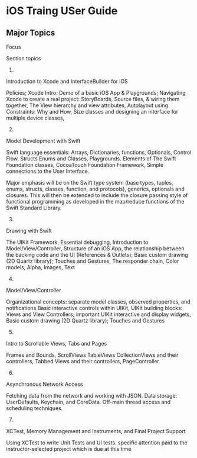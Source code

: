 # iOS Traing USer Guide
## Major Topics


Focus
	

Section topics

1) 
Introduction to Xcode and InterfaceBuilder for iOS

Policies; Xcode Intro: Demo of a basic iOS App & Playgrounds;  Navigating Xcode to create a real project: StoryBoards, Source files, & wiring them together, The View hierarchy and view attributes, Autolayout using Constraints: Why and How, Size classes and designing an interface for multiple device classes, 

2) 
Model Development with Swift 

Swift language essentials: Arrays, Dictionaries, functions, Optionals, Control Flow, Structs Enums and Classes, Playgrounds.  Elements of The Swift Foundation classes, CocoaTouch Foundation Framework, Simple connections to the User Interface.

Major emphasis will be on the Swift type system (base types, tuples, enums, structs, classes, function, and protocols), generics, optionals and closures.  This will then be extended to include the closure passing style of functional programming as developed in the map/reduce functions of the Swift Standard Library.

3) 
Drawing with Swift
	
 The UIKit Framework, Essential debugging, Introduction to Model/View/Controller, Structure of an iOS App, the relationship between the backing code and the UI (References & Outlets); Basic custom drawing (2D Quartz library); Touches and Gestures, The responder chain, Color models, Alpha, Images, Text

4) 
Model/View/Controller
	
Organizational concepts: separate model classes, observed properties, and notifications Basic interactive controls within UIKit, UIKit building blocks: Views and View Controllers; important UIKit interactive and display widgets, Basic custom drawing (2D Quartz library); Touches and Gestures

5) 
Intro to Scrollable Views, Tabs and Pages
	
Frames and Bounds, ScrollViews TableViews CollectionViews and their controllers, Tabbed Views and their controllers, PageController

6) 
Asynchronous Network Access
	
Fetching data from the network and working with JSON. Data storage: UserDefaults, Keychain, and CoreData.  Off-main thread access and scheduling techniques.

7) 
XCTest, Memory Management and Instruments, and Final Project Support
	
Using XCTest to write Unit Tests and UI tests.  specific attention paid to the instructor-selected project which is due at this time

